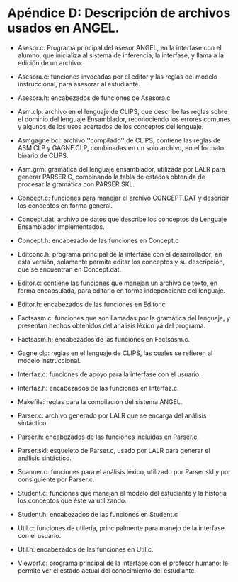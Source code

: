 # Apéndice D: Descripción de archivos usados en ANGEL.

- Asesor.c: Programa principal del asesor ANGEL, en la interfase con el alumno, que inicializa al sistema de inferencia, la interfase, y llama a la edición de un archivo.

- Asesora.c: funciones invocadas por el editor y las reglas del modelo instruccional, para asesorar al estudiante.

- Asesora.h: encabezados de funciones de Asesora.c

- Asm.clp: archivo en el lenguaje de CLIPS, que describe las reglas sobre el dominio del lenguaje Ensamblador, reconociendo los errores comunes y algunos de los usos acertados de los conceptos del lenguaje.

- Asmgagne.bcl: archivo ''compilado'' de CLIPS; contiene las reglas de ASM.CLP y GAGNE.CLP, combinadas en un solo archivo, en el formato binario de CLIPS.

- Asm.grm: gramática del lenguaje ensamblador, utilizada por LALR para generar PARSER.C, combinando la tabla de estados obtenida de procesar la gramática con PARSER.SKL.

- Concept.c: funciones para manejar el archivo CONCEPT.DAT y describir los conceptos en forma general.

- Concept.dat: archivo de datos que describe los conceptos de Lenguaje Ensamblador implementados.

- Concept.h: encabezado de las funciones en Concept.c

- Editconc.h: programa principal de la interfase con el desarrollador; en esta versión, solamente permite editar los conceptos y su descripción, que se encuentran en Concept.dat.

- Editor.c: contiene las funciones que manejan un archivo de texto, en forma encapsulada, para editarlo en forma independiente del lenguaje.

- Editor.h: encabezados de las funciones en Editor.c

- Factsasm.c: funciones que son llamadas por la gramática del lenguaje, y presentan hechos obtenidos del análisis léxico yá del programa.

- Factsasm.h: encabezados de las funciones en Factsasm.c.

- Gagne.clp: reglas en el lenguaje de CLIPS, las cuales se refieren al modelo instruccional.

- Interfaz.c: funciones de apoyo para la interfase con el usuario.

- Interfaz.h: encabezados de las funciones en Interfaz.c.

- Makefile: reglas para la compilación del sistema ANGEL.

- Parser.c: archivo generado por LALR que se encarga del análisis sintáctico.

- Parser.h: encabezados de las funciones incluidas en Parser.c.

- Parser.skl: esqueleto de Parser.c, usado por LALR para generar el análisis sintáctico.

- Scanner.c: funciones para el análisis léxico, utilizado por Parser.skl y por consiguiente por Parser.c.

- Student.c: funciones que manejan el modelo del estudiante y la historia los conceptos que éste va utilizando.

- Student.h: encabezados de las funciones en Student.c

- Util.c: funciones de utilería, principalmente para manejo de la interfase con el usuario.

- Util.h: encabezados de las funciones en Util.c.

- Viewprf.c: programa principal de la interfase con el profesor humano; le permite ver el estado actual del conocimiento del estudiante.
